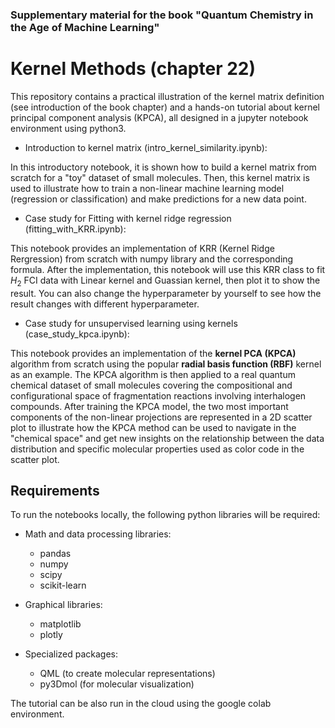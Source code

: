 ### Supplementary material for the book "Quantum Chemistry in the Age of Machine Learning"

# Kernel Methods (chapter 22)

This repository contains a practical illustration of the kernel matrix definition (see introduction 
of the book chapter) and a hands-on tutorial about kernel principal component analysis (KPCA), all
designed in a jupyter notebook environment using python3. 

- Introduction to kernel matrix (intro_kernel_similarity.ipynb):

In this introductory notebook, it is shown how to build a kernel matrix from scratch for a "toy" 
dataset of small molecules. Then, this kernel matrix is used to illustrate how to train a non-linear 
machine learning model (regression or classification) and make predictions for a new data point. 

- Case study for Fitting with kernel ridge regression (fitting_with_KRR.ipynb):

This notebook provides an implementation of KRR (Kernel Ridge Rergression) from scratch with numpy library and the corresponding formula. 
After the implementation, this notebook will use this KRR class to fit $H_2$ FCI data with Linear kernel and Guassian kernel, then plot it to show the result. You can also change the hyperparameter by yourself to see how the result changes with different hyperparameter.

- Case study for unsupervised learning using kernels (case_study_kpca.ipynb):

This notebook provides an implementation of the **kernel PCA (KPCA)** algorithm from scratch using the
popular **radial basis function (RBF)** kernel as an example. The KPCA algorithm is then applied to a 
real quantum chemical dataset of small molecules covering the compositional and configurational space
of fragmentation reactions involving interhalogen compounds. After training the KPCA model, the two
most important components of the non-linear projections are represented in a 2D scatter plot to 
illustrate how the KPCA method can be used to navigate in the "chemical space" and get new insights
on the relationship between the data distribution and specific molecular properties used as color code 
in the scatter plot.

## Requirements

To run the notebooks locally, the following python libraries will be required:

- Math and data processing libraries:

  - pandas
  - numpy
  - scipy
  - scikit-learn

- Graphical libraries:

  - matplotlib
  - plotly

- Specialized packages:

  - QML (to create molecular representations)
  - py3Dmol (for molecular visualization)

The tutorial can be also run in the cloud using the google colab environment.
